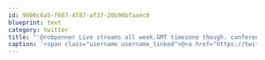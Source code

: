 ```yaml
---
id: 9006c6a5-f667-4f87-af37-20b90bfaaec0
blueprint: text
category: twitter
title: "'@robpenner Live streams all week.GMT timezone though. conferences.ted.com/TEDGlobal2011/…"
caption: '<span class="username username_linked">@<a href="https://twitter.com/robpenner" title="Robert Penner">robpenner</a></span> Live streams all week.GMT timezone though. <a href="http://conferences.ted.com/TEDGlobal2011/program/guide.php" title="http://conferences.ted.com/TEDGlobal2011/program/guide.php" class="link link_untco">conferences.ted.com/TEDGlobal2011/…</a>'
---
```

